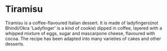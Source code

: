 # Tiramisu
Tiramisu is a coffee-flavoured Italian dessert.
 It is made of ladyfingers(not Bhindi/Okra 'Ladyfinger' is a kind of cookie) dipped in coffee, layered with a whipped mixture of eggs, sugar and mascarpone cheese, flavoured with cocoa. 
 The recipe has been adapted into many varieties of cakes and other desserts.